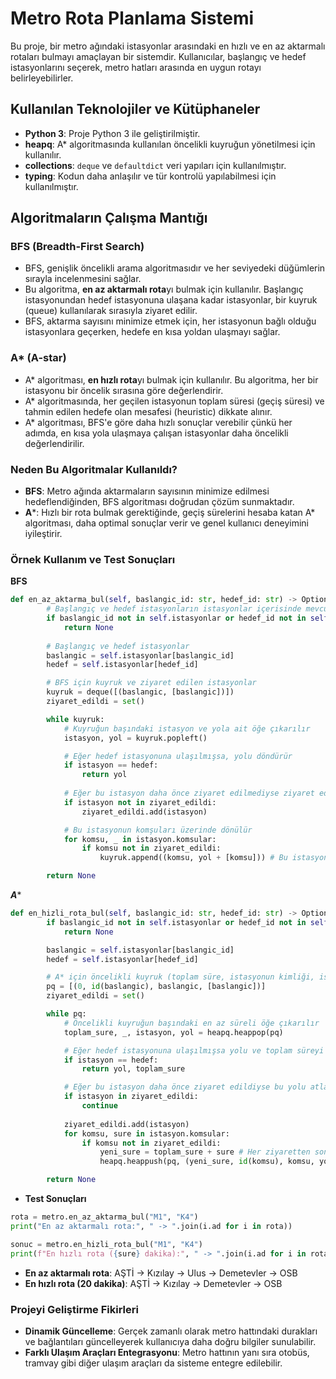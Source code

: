 # Metro Rota Planlama Sistemi

Bu proje, bir metro ağındaki istasyonlar arasındaki en hızlı ve en az aktarmalı rotaları bulmayı amaçlayan bir sistemdir. Kullanıcılar, başlangıç ve hedef istasyonlarını seçerek, metro hatları arasında en uygun rotayı belirleyebilirler.

## Kullanılan Teknolojiler ve Kütüphaneler

- **Python 3**: Proje Python 3 ile geliştirilmiştir.
- **heapq**: A* algoritmasında kullanılan öncelikli kuyruğun yönetilmesi için kullanılır.
- **collections**: `deque` ve `defaultdict` veri yapıları için kullanılmıştır.
- **typing**: Kodun daha anlaşılır ve tür kontrolü yapılabilmesi için kullanılmıştır.

## Algoritmaların Çalışma Mantığı

### BFS (Breadth-First Search)

- BFS, genişlik öncelikli arama algoritmasıdır ve her seviyedeki düğümlerin sırayla incelenmesini sağlar.
- Bu algoritma, **en az aktarmalı rota**yı bulmak için kullanılır. Başlangıç istasyonundan hedef istasyonuna ulaşana kadar istasyonlar, bir kuyruk (queue) kullanılarak sırasıyla ziyaret edilir.
- BFS, aktarma sayısını minimize etmek için, her istasyonun bağlı olduğu istasyonlara geçerken, hedefe en kısa yoldan ulaşmayı sağlar.

### A* (A-star)

- A* algoritması, **en hızlı rota**yı bulmak için kullanılır. Bu algoritma, her bir istasyonu bir öncelik sırasına göre değerlendirir. 
- A* algoritmasında, her geçilen istasyonun toplam süresi (geçiş süresi) ve tahmin edilen hedefe olan mesafesi (heuristic) dikkate alınır.
- A* algoritması, BFS'e göre daha hızlı sonuçlar verebilir çünkü her adımda, en kısa yola ulaşmaya çalışan istasyonlar daha öncelikli değerlendirilir.

### Neden Bu Algoritmalar Kullanıldı?

- **BFS**: Metro ağında aktarmaların sayısının minimize edilmesi hedeflendiğinden, BFS algoritması doğrudan çözüm sunmaktadır.
- **A***: Hızlı bir rota bulmak gerektiğinde, geçiş sürelerini hesaba katan A* algoritması, daha optimal sonuçlar verir ve genel kullanıcı deneyimini iyileştirir.

### Örnek Kullanım ve Test Sonuçları
**BFS**
```python
def en_az_aktarma_bul(self, baslangic_id: str, hedef_id: str) -> Optional[List[Istasyon]]:
        # Başlangıç ve hedef istasyonların istasyonlar içerisinde mevcut olup olmadığı kontrolü
        if baslangic_id not in self.istasyonlar or hedef_id not in self.istasyonlar:
            return None
        
        # Başlangıç ve hedef istasyonlar
        baslangic = self.istasyonlar[baslangic_id]
        hedef = self.istasyonlar[hedef_id]

        # BFS için kuyruk ve ziyaret edilen istasyonlar
        kuyruk = deque([(baslangic, [baslangic])])
        ziyaret_edildi = set() 

        while kuyruk:
            # Kuyruğun başındaki istasyon ve yola ait öğe çıkarılır
            istasyon, yol = kuyruk.popleft() 

            # Eğer hedef istasyonuna ulaşılmışsa, yolu döndürür
            if istasyon == hedef: 
                return yol
            
            # Eğer bu istasyon daha önce ziyaret edilmediyse ziyaret edildi olarak işaretlenir
            if istasyon not in ziyaret_edildi: 
                ziyaret_edildi.add(istasyon)

            # Bu istasyonun komşuları üzerinde dönülür
            for komsu, _ in istasyon.komsular:
                if komsu not in ziyaret_edildi:
                    kuyruk.append((komsu, yol + [komsu])) # Bu istasyon yeni yol ile kuyruğa eklenir

        return None
```
***A****
```python
def en_hizli_rota_bul(self, baslangic_id: str, hedef_id: str) -> Optional[Tuple[List[Istasyon], int]]:
        if baslangic_id not in self.istasyonlar or hedef_id not in self.istasyonlar:
            return None

        baslangic = self.istasyonlar[baslangic_id]
        hedef = self.istasyonlar[hedef_id]

        # A* için öncelikli kuyruk (toplam süre, istasyonun kimliği, istasyon, yol)
        pq = [(0, id(baslangic), baslangic, [baslangic])]
        ziyaret_edildi = set()

        while pq:
            # Öncelikli kuyruğun başındaki en az süreli öğe çıkarılır
            toplam_sure, _, istasyon, yol = heapq.heappop(pq)

            # Eğer hedef istasyonuna ulaşılmışsa yolu ve toplam süreyi döndürür
            if istasyon == hedef:
                return yol, toplam_sure

            # Eğer bu istasyon daha önce ziyaret edildiyse bu yolu atlar
            if istasyon in ziyaret_edildi:
                continue
        
            ziyaret_edildi.add(istasyon)
            for komsu, sure in istasyon.komsular:
                if komsu not in ziyaret_edildi:
                    yeni_sure = toplam_sure + sure # Her ziyaretten sonra toplam süre güncellenir
                    heapq.heappush(pq, (yeni_sure, id(komsu), komsu, yol + [komsu]))

        return None
```
- **Test Sonuçları**
```python
rota = metro.en_az_aktarma_bul("M1", "K4")
print("En az aktarmalı rota:", " -> ".join(i.ad for i in rota))

sonuc = metro.en_hizli_rota_bul("M1", "K4")
print(f"En hızlı rota ({sure} dakika):", " -> ".join(i.ad for i in rota))
```

- **En az aktarmalı rota**: AŞTİ -> Kızılay -> Ulus -> Demetevler -> OSB
- **En hızlı rota (20 dakika)**: AŞTİ -> Kızılay -> Demetevler -> OSB


### Projeyi Geliştirme Fikirleri

- **Dinamik Güncelleme**: Gerçek zamanlı olarak metro hattındaki durakları ve bağlantıları güncelleyerek kullanıcıya daha doğru bilgiler sunulabilir.
- **Farklı Ulaşım Araçları Entegrasyonu**: Metro hattının yanı sıra otobüs, tramvay gibi diğer ulaşım araçları da sisteme entegre edilebilir.
